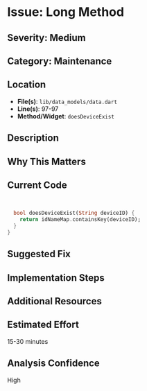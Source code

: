 # Issue: Long Method

## Severity: Medium

## Category: Maintenance

## Location
- **File(s)**: `lib/data_models/data.dart`
- **Line(s)**: 97-97
- **Method/Widget**: `doesDeviceExist`

## Description


## Why This Matters


## Current Code
```dart


  bool doesDeviceExist(String deviceID) {
    return idNameMap.containsKey(deviceID);
  }
}
```

## Suggested Fix


## Implementation Steps


## Additional Resources


## Estimated Effort
15-30 minutes

## Analysis Confidence
High
